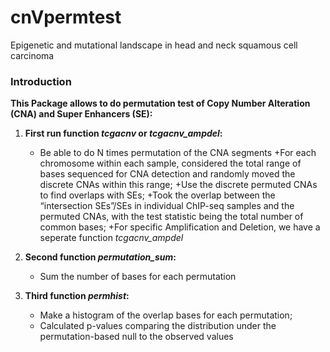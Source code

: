 # cnVpermtest
Epigenetic and mutational landscape in head and neck squamous cell carcinoma


### Introduction

**This Package allows to do permutation test of Copy Number Alteration (CNA) and Super Enhancers (SE):**

1. **First run function _tcgacnv_ or _tcgacnv_ampdel_:** 
    * Be able to do N times permutation of the CNA segments 
        +For each chromosome within each sample, considered the total range of bases sequenced for CNA detection and randomly moved the discrete CNAs within this range;
        +Use the discrete permuted CNAs to find overlaps with SEs;
        +Took the overlap between the “intersection SEs”/SEs in individual ChIP-seq samples and the permuted CNAs, with the test statistic being the total number of common bases;
        +For specific Amplification and Deletion, we have a seperate function _tcgacnv_ampdel_

2. **Second function _permutation_sum_:**
    * Sum the number of bases for each permutation
  
3. **Third function _permhist_:**
    * Make a histogram of the overlap bases for each permutation;
    * Calculated p-values comparing the distribution under the permutation-based null to the observed values

